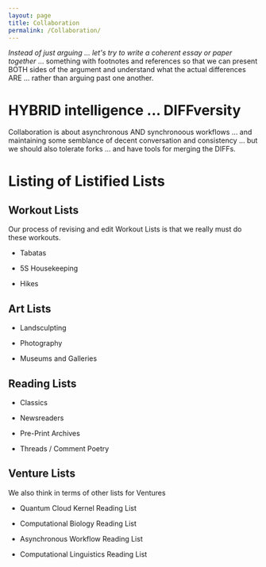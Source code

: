 ```yaml
---
layout: page
title: Collaboration
permalink: /Collaboration/
---
```




*Instead of just arguing ... let's try to write a coherent essay or paper together* ... something with footnotes and references so that we can present BOTH sides of the argument and understand what the actual differences ARE ... rather than arguing past one another.


# HYBRID intelligence ... DIFFversity

Collaboration is about asynchronous AND synchronoous workflows ... and maintaining some semblance of decent conversation and consistency ... but we should also tolerate forks ... and have tools for merging the DIFFs.

# Listing of Listified Lists

## Workout Lists

Our process of revising and edit Workout Lists is that we really must do these workouts.

* Tabatas

* 5S Housekeeping

* Hikes

## Art Lists

* Landsculpting

* Photography

* Museums and Galleries

## Reading Lists

* Classics

* Newsreaders

* Pre-Print Archives

* Threads / Comment Poetry

## Venture Lists

We also think in terms of other lists for Ventures

* Quantum Cloud Kernel Reading List

* Computational Biology Reading List

* Asynchronous Workflow Reading List

* Computational Linguistics Reading List

